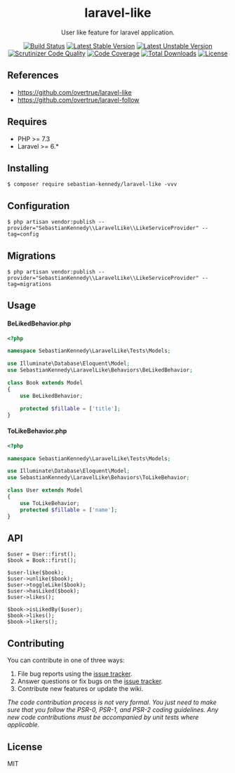 <h1 align="center"> laravel-like </h1>

<p align="center"> User like feature for laravel application.</p>

<p align="center">
<a href="https://travis-ci.org/sebastiankennedy/laravel-like"><img src="https://travis-ci.org/sebastiankennedy/laravel-like.svg?branch=master" alt="Build Status"></a>
<a href="https://packagist.org/packages/sebastian-kennedy/laravel-like"><img src="https://poser.pugx.org/sebastian-kennedy/laravel-like/v/stable.svg" alt="Latest Stable Version"></a>
<a href="https://packagist.org/packages/sebastian-kennedy/laravel-like"><img src="https://poser.pugx.org/sebastian-kennedy/laravel-like/v/unstable.svg" alt="Latest Unstable Version"></a>
<a href="https://scrutinizer-ci.com/g/sebastiankennedy/laravel-like/?branch=master"><img src="https://scrutinizer-ci.com/g/sebastiankennedy/laravel-like/badges/quality-score.png?b=master" alt="Scrutinizer Code Quality"></a>
<a href="https://scrutinizer-ci.com/g/sebastiankennedy/laravel-like/?branch=master"><img src="https://scrutinizer-ci.com/g/sebastiankennedy/laravel-like/badges/coverage.png?b=master" alt="Code Coverage"></a>
<a href="https://packagist.org/packages/sebastian-kennedy/laravel-like"><img src="https://poser.pugx.org/sebastian-kennedy/laravel-like/downloads" alt="Total Downloads"></a>
<a href="https://packagist.org/packages/sebastian-kennedy/laravel-like"><img src="https://poser.pugx.org/sebastian-kennedy/laravel-like/license" alt="License"></a>
</p>

## References

- https://github.com/overtrue/laravel-like
- https://github.com/overtrue/laravel-follow

## Requires

- PHP >= 7.3
- Laravel >= 6.*

## Installing

```shell
$ composer require sebastian-kennedy/laravel-like -vvv
```

## Configuration

```shell
$ php artisan vendor:publish --provider="SebastianKennedy\\LaravelLike\\LikeServiceProvider" --tag=config
```

## Migrations

```shell
$ php artisan vendor:publish --provider="SebastianKennedy\\LaravelLike\\LikeServiceProvider" --tag=migrations
```

## Usage

#### BeLikedBehavior.php
```php
<?php

namespace SebastianKennedy\LaravelLike\Tests\Models;

use Illuminate\Database\Eloquent\Model;
use SebastianKennedy\LaravelLike\Behaviors\BeLikedBehavior;

class Book extends Model
{
    use BeLikedBehavior;

    protected $fillable = ['title'];
}
```

#### ToLikeBehavior.php
```php
<?php

namespace SebastianKennedy\LaravelLike\Tests\Models;

use Illuminate\Database\Eloquent\Model;
use SebastianKennedy\LaravelLike\Behaviors\ToLikeBehavior;

class User extends Model
{
    use ToLikeBehavior;
    protected $fillable = ['name'];
}
```

## API
```
$user = User::first();
$book = Book::first();

$user-like($book);
$user->unlike($book);
$user->toggleLike($book);
$user->hasLiked($book);
$user->likes();

$book->isLikedBy($user);
$book->likes();
$book->likers();
```

## Contributing

You can contribute in one of three ways:

1. File bug reports using the [issue tracker](https://github.com/sebastian-kennedy/laravel-like/issues).
2. Answer questions or fix bugs on the [issue tracker](https://github.com/sebastian-kennedy/laravel-like/issues).
3. Contribute new features or update the wiki.

_The code contribution process is not very formal. You just need to make sure that you follow the PSR-0, PSR-1, and PSR-2 coding guidelines. Any new code contributions must be accompanied by unit tests where applicable._

## License

MIT